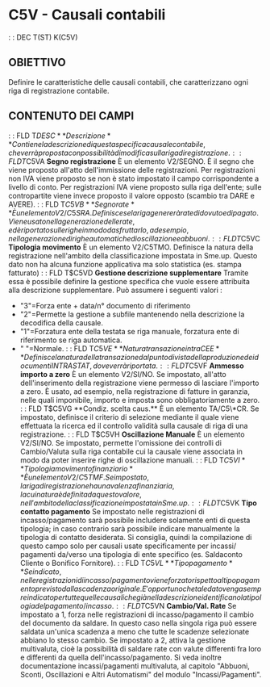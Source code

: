 # C5V - Causali contabili
 :  : DEC T(ST) K(C5V)
## OBIETTIVO
Definire le caratteristiche delle causali contabili, che caratterizzano ogni riga di registrazione contabile.
## CONTENUTO DEI CAMPI
 :  : FLD T$DESC **Descrizione**
Contiene la descrizione di questa specifica causale contabile, che verrà proposta con possibilità di modifica sulla riga di registrazione.
 :  : FLD T$C5VA **Segno registrazione**
È un elemento V2/SEGNO. È il segno che viene proposto all'atto dell'immissione delle registrazioni.
Per registrazioni non IVA viene proposto se non è stato impostato il campo corrispondente a livello di conto.
Per registrazioni IVA viene proposto sulla riga dell'ente; sulle contropartite viene invece proposto il valore opposto (scambio tra DARE e AVERE).
 :  : FLD T$C5VB **Segno rate**
È un elemento V2/C5SRA. Definisce se la riga genererà rate di dovuto e di pagato. Viene usato nella generazione delle rate, ed è riportato sulle righe in modo da sfruttarlo, ad esempio, nella generazione di righe automatiche di oscillazione e abbuoni.
 :  : FLD T$C5VC **Tipologia movimento**
È un elemento V2/C5TMO. Definisce la natura della registrazione nell'ambito della classificazione impostata in Sme.up.
Questo dato non ha alcuna funzione applicativa ma solo statistica (es. stampa fatturato)
 :  : FLD T$C5VD **Gestione descrizione supplementare**
Tramite essa è possibile definire la gestione specifica che vuole essere attribuita alla descrizione supplementare.
Può assumere i seguenti valori : 
- "3"=Forza ente + data/n° documento di riferimento
- "2"=Permette la gestione a subfile mantenendo nella descrizione la decodifica della causale.
- "1"=Forzatura ente della testata se riga manuale, forzatura ente di riferimento se riga automatica.
- " "=Normale.
 :  : FLD T$C5VE **Natura transazione intra CEE**
Definisce la natura della transazione dal punto di vista della produzione dei documenti INTRASTAT, dove verrà riportata.
 :  : FLD T$C5VF **Ammesso importo a zero**
È un elemento V2/SI/NO. Se impostato, all'atto dell'inserimento della registrazione viene permesso di lasciare l'importo a zero.
È usato, ad esempio, nella registrazione di fatture in garanzia, nelle quali imponibile, importo e imposta sono obbligatoriamente a zero.
 :  : FLD T$C5VG **Condiz. scelta caus.**
È un elemento TA/C5\*CR. Se impostato, definisce il criterio di selezione mediante il quale viene effettuata la ricerca ed il controllo validità sulla causale di riga di una registrazione.
 :  : FLD T$C5VH **Oscillazione Manuale**
È un elemento V2/SI/NO. Se impostato, permette l'omissione dei controlli di Cambio/Valuta sulla riga contabile cui la causale viene associata in modo da poter inserire righe di oscillazione manuali.
 :  : FLD T$C5VI **Tipologia movimento finanziario**
È un elemento V2/C5TMF. Se impostato, la riga di registrazione ha una valenza finanziaria, la cui natura è definita da questo valore, nell'ambito della classificazione impostata in Sme.up.
 :  : FLD T$C5VK **Tipo contatto pagamento**
Se impostato nelle registrazioni di incasso/pagamento sarà possibile includere solamente enti di questa tipologia; in caso contrario sarà possibile indicare manualmente la tipologia di contatto desiderata. Si consiglia, quindi la compilazione di questo campo solo per
causali usate specificamente per incassi/ pagamenti da/verso una tipologia di ente specifico (es. Saldaconto Cliente o Bonifico Fornitore).
 :  : FLD T$C5VL **Tipo pagamento**
Se indicato, nelle registrazioni di incasso/pagamento viene forzato rispetto al tipo pagamento previsto dalla scadenza originale.
E' opportuno che tale dato venga sempre indicato per tutte quelle causali che già nella descrizione identificano la tipologia del pagamento/incasso.
 :  : FLD T$C5VN **Cambio/Val. Rate**
Se impostato a 1, forza nelle registrazioni di incasso/pagamento il cambio
del documento da saldare. In questo caso nella singola riga può essere saldata un'unica scadenza a meno
che tutte le scadenze selezionate abbiano lo stesso cambio.
Se impostato a 2, attiva la gestione multivaluta, cioè la possibilità di saldare rate con valute differenti fra loro e differenti da quella dell'incasso/pagamento.
Si veda inoltre documentazione incassi/pagamenti multivaluta, al capitolo "Abbuoni, Sconti, Oscillazioni e Altri Automatismi" del modulo "Incassi/Pagamenti".
